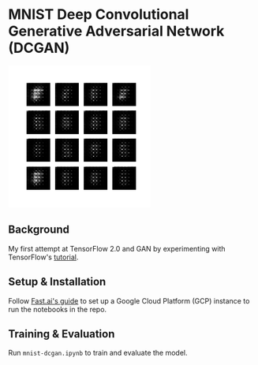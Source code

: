 # MNIST Deep Convolutional Generative Adversarial Network (DCGAN)

![Generated Image Evolution During Training](mnist-dcgan.gif)

## Background
My first attempt at TensorFlow 2.0 and GAN by experimenting with TensorFlow's [tutorial](https://www.tensorflow.org/alpha/tutorials/generative/dcgan).

## Setup & Installation
Follow [Fast.ai's guide](https://course.fast.ai/start_gcp.html) to set up a Google Cloud Platform (GCP) instance to run the notebooks in the repo.

## Training & Evaluation
Run `mnist-dcgan.ipynb` to train and evaluate the model.
